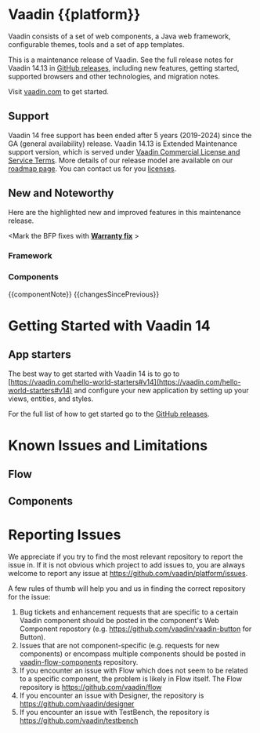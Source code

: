 # Vaadin {{platform}}

Vaadin consists of a set of web components, a Java web framework, configurable themes, tools and a set of app templates.

This is a maintenance release of Vaadin.
See the full release notes for Vaadin 14.13 in [GitHub releases](https://github.com/vaadin/platform/releases/tag/14.13.0), including new features, getting started, supported browsers and other technologies, and migration notes.


Visit [vaadin.com](https://vaadin.com/) to get started.

## Support
Vaadin 14 free support has been ended after 5 years (2019-2024) since the GA (general availability) release. Vaadin 14.13 is Extended Maintenance support version, which is served under [Vaadin Commercial License and Service Terms](https://vaadin.com/commercial-license-and-service-terms). More details of our release model are available on our [roadmap page](https://vaadin.com/roadmap). You can contact us for you [licenses](https://vaadin.com/solutions/support).


## New and Noteworthy

Here are the highlighted new and improved features in this maintenance release.

<Mark the BFP fixes with **[Warranty fix](https://vaadin.com/support/for-business#warranty)** >
### Framework

### Components

{{componentNote}}
{{changesSincePrevious}}

# Getting Started with Vaadin 14
## App starters
The best way to get started with Vaadin 14 is to go to [https://vaadin.com/hello-world-starters#v14](https://vaadin.com/hello-world-starters#v14) and configure your new application by setting up your views, entities, and styles.

For the full list of how to get started go to the [GitHub releases](https://github.com/vaadin/platform/releases/tag/14.12.0).

# Known Issues and Limitations

## Flow

## Components

# Reporting Issues
We appreciate if you try to find the most relevant repository to report the issue in. If it is not obvious which project to add issues to, you are always welcome to report any issue at https://github.com/vaadin/platform/issues.

A few rules of thumb will help you and us in finding the correct repository for the issue:
1) Bug tickets and enhancement requests that are specific to a certain Vaadin component should be posted in the component's Web Component repostory (e.g. https://github.com/vaadin/vaadin-button for Button).
2) Issues that are not component-specific (e.g. requests for new components) or encompass multiple components should be posted in [vaadin-flow-components](https://github.com/vaadin/vaadin-flow-components) repository. 
3) If you encounter an issue with Flow which does not seem to be related to a specific component, the problem is likely in Flow itself. The Flow repository is https://github.com/vaadin/flow
4) If you encounter an issue with Designer, the repository is https://github.com/vaadin/designer
5) If you encounter an issue with TestBench, the repository is https://github.com/vaadin/testbench
